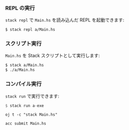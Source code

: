 
### REPL の実行

`stack repl` で `Main.hs` を読み込んだ REPL を起動できます:

```sh
$ stack repl a/Main.hs
```

### スクリプト実行

`Main.hs` を Stack スクリプトとして実行します:

```sh
$ stack a/Main.hs
$ ./a/Main.hs
```

### コンパイル実行

`stack run` で実行できます:

```hs
$ stack run a-exe
```


```
oj t -c "stack Main.hs"

acc submit Main.hs
```